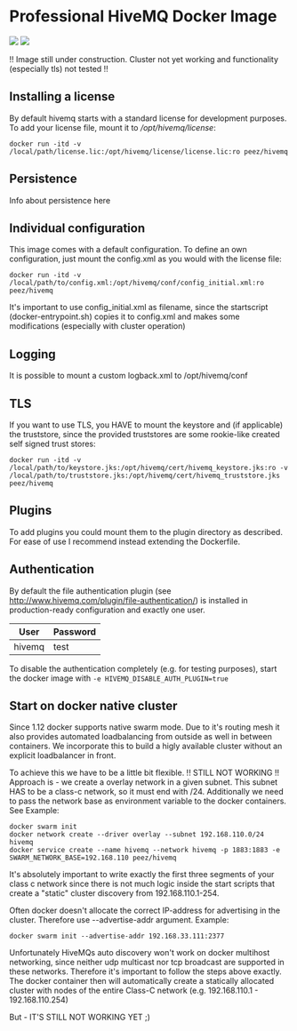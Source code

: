 
Professional HiveMQ Docker Image
================================
[![](https://images.microbadger.com/badges/version/peez/hivemq.svg)](http://microbadger.com/images/peez/hivemq "Get your own version badge on microbadger.com")  [![](https://images.microbadger.com/badges/image/peez/hivemq.svg)](https://microbadger.com/images/peez/hivemq "Get your own image badge on microbadger.com")


!! Image still under construction. Cluster not yet working and functionality (especially tls) not tested !!


Installing a license
--------------------
By default hivemq starts with a standard license for development purposes. 
To add your license file, mount it to _/opt/hivemq/license_:

    docker run -itd -v /local/path/license.lic:/opt/hivemq/license/license.lic:ro peez/hivemq

Persistence
-----------
Info about persistence here


Individual configuration
------------------------
This image comes with a default configuration. To define an own configuration, just mount the config.xml as you would with the license file:

    docker run -itd -v /local/path/to/config.xml:/opt/hivemq/conf/config_initial.xml:ro peez/hivemq
    
It's important to use config_initial.xml as filename, since the startscript (docker-entrypoint.sh) copies it to config.xml and makes some modifications (especially with cluster operation) 

Logging
-------
It is possible to mount a custom logback.xml to /opt/hivemq/conf

TLS
---
If you want to use TLS, you HAVE to mount the keystore and (if applicable) the truststore, since the provided truststores are some rookie-like created self signed trust stores:

    docker run -itd -v /local/path/to/keystore.jks:/opt/hivemq/cert/hivemq_keystore.jks:ro -v /local/path/to/truststore.jks:/opt/hivemq/cert/hivemq_truststore.jks peez/hivemq

Plugins
-------
To add plugins you could mount them to the plugin directory as described. For ease of use I recommend instead extending the Dockerfile.

Authentication
--------------
By default the file authentication plugin (see http://www.hivemq.com/plugin/file-authentication/) is installed in production-ready configuration and exactly one user.

| User | Password |
| ---- | -------- |
| hivemq | test |

To disable the authentication completely (e.g. for testing purposes), start the docker image with `-e HIVEMQ_DISABLE_AUTH_PLUGIN=true`



Start on docker native cluster
------------------------------
Since 1.12 docker supports native swarm mode. Due to it's routing mesh it also provides automated loadbalancing from outside as well in between containers. We incorporate this to build a higly available
cluster without an explicit loadbalancer in front.

To achieve this we have to be a little bit flexible.
!! STILL NOT WORKING !!
Approach is - we create a overlay network in a given subnet. This subnet HAS to be a class-c network, so it must end with /24. Additionally we need to pass the network base as 
environment variable to the docker containers. See Example:

    docker swarm init
    docker network create --driver overlay --subnet 192.168.110.0/24 hivemq
    docker service create --name hivemq --network hivemq -p 1883:1883 -e SWARM_NETWORK_BASE=192.168.110 peez/hivemq

It's absolutely important to write exactly the first three segments of your class c network since there is not much logic inside the start scripts that create a "static"
cluster discovery from 192.168.110.1-254.

Often docker doesn't allocate the correct IP-address for advertising in the cluster. Therefore use --advertise-addr argument. Example:

    docker swarm init --advertise-addr 192.168.33.111:2377

Unfortunately HiveMQs auto discovery won't work on docker multihost networking, since neither udp multicast nor tcp broadcast are supported in these networks. Therefore it's important to follow the steps above exactly.
The docker container then will automatically create a statically allocated cluster with nodes of the entire Class-C network (e.g. 192.168.110.1 - 192.168.110.254) 

But - IT'S STILL NOT WORKING YET ;)
